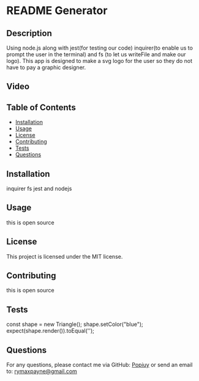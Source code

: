 # README Generator

## Description
Using node.js along with jest(for testing our code) inquirer(to enable us to prompt the user in the terminal) and fs (to let us writeFile and make our logo). This app is designed to make a svg logo for the user so they do not have to pay a graphic designer.

## Video


## Table of Contents
- [Installation](#installation)
- [Usage](#usage)
- [License](#license)
- [Contributing](#contributing)
- [Tests](#tests)
- [Questions](#questions)

## Installation
inquirer fs jest and nodejs

## Usage
this is open source

## License
This project is licensed under the MIT license.

## Contributing
this is open source

## Tests
const shape = new Triangle();
shape.setColor("blue");
expect(shape.render()).toEqual('<polygon points="150, 18 244, 182 56, 182" fill="blue" />');


## Questions
For any questions, please contact me via GitHub: [Popiuy](https://github.com/Popiuy)
or send an email to: rymaxpayne@gmail.com
